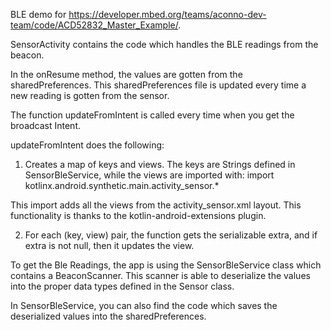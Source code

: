 BLE demo for <https://developer.mbed.org/teams/aconno-dev-team/code/ACD52832_Master_Example/>.

SensorActivity contains the code which handles the BLE readings from the beacon.

In the onResume method, the values are gotten from the sharedPreferences. This sharedPreferences
file is updated every time a new reading is gotten from the sensor.

The function updateFromIntent is called every time when you get the broadcast Intent.

updateFromIntent does the following:

1. Creates a map of keys and views. The keys are Strings defined in SensorBleService, while the
views are imported with: import kotlinx.android.synthetic.main.activity_sensor.*

This import adds all the views from the activity_sensor.xml layout. This functionality is thanks
to the kotlin-android-extensions plugin.

2. For each (key, view) pair, the function gets the serializable extra, and if extra is not null,
then it updates the view.

To get the Ble Readings, the app is using the SensorBleService class which contains a
BeaconScanner. This scanner is able to deserialize the values into the proper data types defined in
the Sensor class.

In SensorBleService, you can also find the code which saves the deserialized values into the
sharedPreferences.